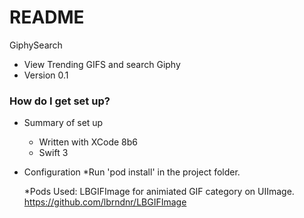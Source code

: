 # README #

GiphySearch
* View Trending GIFS and search Giphy
* Version 0.1

### How do I get set up? ###

* Summary of set up
    * Written with XCode 8b6
    * Swift 3

* Configuration
    *Run 'pod install' in the project folder.

    *Pods Used:
    LBGIFImage for animiated GIF category on UIImage.
    https://github.com/lbrndnr/LBGIFImage
